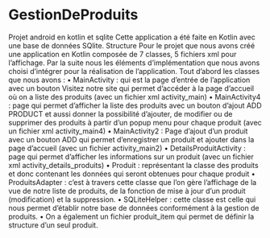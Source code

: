 # GestionDeProduits
Projet android en kotlin et sqlite
Cette application a été faite en Kotlin avec une base de données SQlite.
Structure
Pour le projet que nous avons créé une application en Kotlin composée de 7 classes, 5 fichiers xml pour l’affichage. Par la suite nous les éléments d’implémentation que nous avons choisi d’intégrer pour la réalisation de l’application.
Tout d’abord les classes que nous avons :
•	MainActivity : qui est la page d’entrée de l’application avec un bouton Visitez notre site qui permet d’accéder à la page d’accueil où on a liste des produits (avec un fichier xml activity_main)
•	MainActivity4 : page qui permet d’afficher la liste des produits avec un bouton d’ajout ADD PRODUCT et aussi donner la possibilité d’ajouter, de modifier ou de supprimer des produits à partir d’un popup menu pour chaque produit (avec un fichier xml activity_main4)
•	MainActivity2 : Page d’ajout d’un produit avec un bouton ADD qui permet d’enregistrer un produit et ajouter dans la page d’accueil (avec un fichier activity_main2)
•	DetailsProduitActivity : page qui permet d’afficher les informations sur un produit (avec un fichier xml   activity_details_produits)
•	Produit : représentant la classe des produits et donc contenant les données qui seront obtenues pour chaque produit 
•	ProduitsAdapter : c’est à travers cette classe que l’on gère l’affichage de la vue de notre liste de produits, de la fonction de mise à jour d’un produit (modification) et la suppression.
•	SQLiteHelper : cette classe est celle qui nous permet d’établir notre base de données conformément à la gestion de produits.
•	On a également un fichier produit_item qui permet de définir la structure d’un seul produit.
